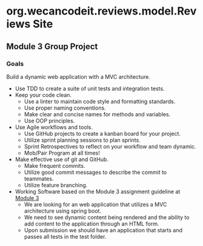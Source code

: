 # org.wecancodeit.reviews.model.Reviews Site

## Module 3 Group Project

### Goals
Build a dynamic web application with a MVC architecture.
- Use TDD to create a suite of unit tests and integration tests.
- Keep your code clean.
  - Use a linter to maintain code style and formatting standards.
  - Use proper naming conventions.
  - Make clear and concise names for methods and variables.
  - Use OOP principles.
- Use Agile workflows and tools.
    - Use GitHub projects to create a kanban board for your project.
    - Utilize sprint planning sessions to plan sprints.
    - Sprint Retrospectives to reflect on your workflow and team dynamic.
    - Mob/Pair Program at all times!
- Make effective use of git and GitHub.
  - Make frequent commits.
  - Utilize good commit messages to describe the commit to teammates.
  - Utilize feature branching.
- Working Software based on the Module 3 assignment guideline at [Module 3](https://wecancodeit-materials.netlify.com/cohorts/java/module-three/) 
  - We are looking for an web application that utilizes a MVC architecture using spring boot.  
  - We need to see dynamic content being rendered and the ability to add content to the application through an HTML form.
  - Upon submission we should have an application that starts and passes all tests in the test folder.